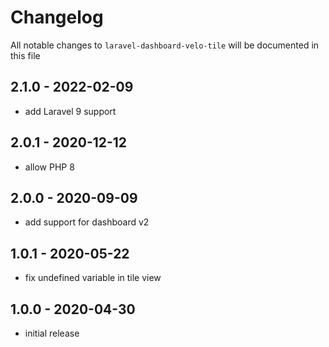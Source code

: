 # Changelog

All notable changes to `laravel-dashboard-velo-tile` will be documented in this file

## 2.1.0 - 2022-02-09

- add Laravel 9 support

## 2.0.1 - 2020-12-12

- allow PHP 8

## 2.0.0 - 2020-09-09

- add support for dashboard v2

## 1.0.1 - 2020-05-22

- fix undefined variable in tile view

## 1.0.0 - 2020-04-30

- initial release
